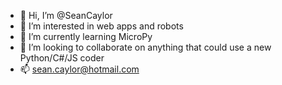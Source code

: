 - 👋 Hi, I’m @SeanCaylor
- 👀 I’m interested in web apps and robots
- 🌱 I’m currently learning MicroPy
- 💞️ I’m looking to collaborate on anything that could use a new Python/C#/JS coder
- 📫 sean.caylor@hotmail.com

<!---
SeanCaylor/SeanCaylor is a ✨ special ✨ repository because its `README.md` (this file) appears on your GitHub profile.
You can click the Preview link to take a look at your changes.
--->
